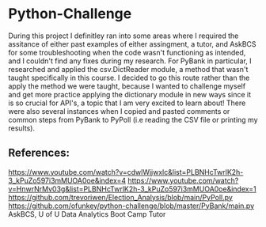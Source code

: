 # Python-Challenge
During this project I definitley ran into some areas where I required the assitance of either past examples of either assingment, a tutor, and AskBCS for some troubleshooting when the code wasn't functioning as intended, and I couldn't find any fixes during my research.
For PyBank in particular, I researched and applied the csv.DictReader module, a method that wasn't taught specifically in this course. I decided to go this route rather than the apply the method we were taught, because I wanted to challenge myself and get more practice applying the dictionary module in new ways since it is so crucial for API's, a topic that I am very excited to learn about! There were also several instances when I copied and pasted comments or common steps from PyBank to PyPoll (i.e reading the CSV file or printing my results).

## References:
https://www.youtube.com/watch?v=cdwlWjjwxlc&list=PLBNHcTwrlK2h-3_kPuZo597i3mMUOA0oe&index=4
https://www.youtube.com/watch?v=HnwrNrMv03g&list=PLBNHcTwrlK2h-3_kPuZo597i3mMUOA0oe&index=1
https://github.com/trevoriwen/Election_Analysis/blob/main/PyPoll.py
https://github.com/ofunkey/python-challenge/blob/master/PyBank/main.py
AskBCS, 
U of U Data Analytics Boot Camp Tutor
